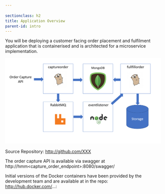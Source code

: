 ```yaml
---

sectionclass: h2
title: Application Overview
parent-id: intro
---
```



You will be deploying a customer facing order placement and fulfilment application that is containerised and is architected for a microservice implementation.

![](media/302a7509f056cd57093c7a3de32dbb04.png)

Source Repository: <http://github.com/XXX>

The order capture API is available via swagger at http://hmm\<capture\_order\_endpoint\>:8080/swagger/

Initial versions of the Docker containers have been provided by the development team and are available at in the repo: http://hub.docker.com/...:
